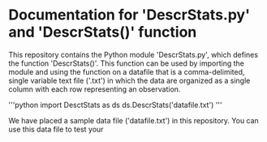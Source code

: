 # Documentation for 'DescrStats.py' and 'DescrStats()' function

This repository contains the Python module 'DescrStats.py', which defines the
function 'DescrStats()'. This function can be used by importing the module
and using the function on a datafile that is a comma-delimited, single
variable text file ('.txt') in which the data are organized as a single
column with each row representing an observation.

'''python
import DesctStats as ds
ds.DescrStats('datafile.txt')
'''

We have placed a sample data file ('datafile.txt') in this repository. You can use
this data file to test your
